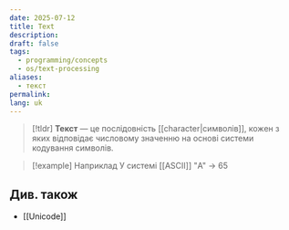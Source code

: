 ```yaml
---
date: 2025-07-12
title: Text
description: 
draft: false
tags:
  - programming/concepts
  - os/text-processing
aliases:
  - текст
permalink: 
lang: uk
---
```


> [!tldr]
> **Текст** — це послідовність [[character|символів]], кожен з яких відповідає числовому значенню на основі системи кодування символів.

> [!example] Наприклад
> У системі [[ASCII]] "A" -> 65


## Див. також

- [[Unicode]]